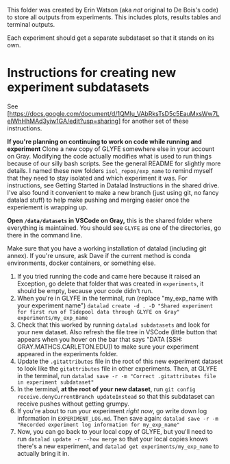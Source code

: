 This folder was created by Erin Watson
(aka _not_ original to De Bois's code) 
to store all outputs from experiments.
This includes plots, results tables and 
terminal outputs.

Each experiment should get a separate subdataset 
so that it stands on its own. 

# Instructions for creating new experiment subdatasets

See [https://docs.google.com/document/d/1QMlu_VAbRksTsD5c5EauMxsWw7LelWhHhMAd3yiw1GA/edit?usp=sharing]
for another set of these instructions.

**If you're planning on continuing to work on code while running and experiment**
Clone a new copy of GLYFE somewhere else in your account on Gray. Modifying the code 
actually modifies what is used to run things because of our silly bash scripts. 
See the general README for slightly more details. I named these new folders 
`isol_repos/exp_name` to remind myself that they need to stay isolated and which experiment 
it was. For instructions, see Getting Started in Datalad Instructions in the shared drive. 
I've also found it convenient to make a new branch (just using git, no fancy datalad stuff) 
to help make pushing and merging easier once the experiement is wrapping up. 


**Open `/data/datasets` in VSCode on Gray,** this is the shared 
folder where everything is maintained. You should see `GLYFE`
as one of the directories, go there in the command line. 

Make sure that you have a working installation of datalad 
(including git annex). If you're unsure, ask Dave if the 
current method is conda environments, docker containers,
or something else.

1. If you tried running the code and came here because it raised an Exception, go delete that folder that was created in `experiments`, it should be empty, because your code didn't run.
2. When you're in GLYFE in the terminal, run (replace "my_exp_name with your experiment name") `datalad create -d . -D "Shared experiment for first run of Tidepool data through GLYFE on Gray" experiments/my_exp_name`
3. Check that this worked by running `datalad subdatasets` and look for your new dataset. Also refresh the file tree in VSCode (little button that appears when you hover on the bar that says "DATA [SSH: GRAY.MATHCS.CARLETON.EDU]) to make sure your experiment appeared in the experiments folder.
4. Update the `.gitattributes` file in the root of this new experiment dataset to look like the `gitattributes` file in other experiments. Then, at GLYFE in the terminal, run `datalad save -r -m "Correct .gitattributes file in experiment subdataset"` 
5. In the terminal, **at the root of your new dataset**, run `git config receive.denyCurrentBranch updateInstead` so that this subdataset can receive pushes without getting grumpy.
6. If you're about to run your experiment _right now_, go write down log information in `EXPERIMENT_LOG.md`. Then save again: `datalad save -r -m "Recorded experiment log information for my_exp_name"`
7. Now, you can go back to your local copy of GLYFE, but you'll need to run `datalad update -r --how merge` so that your local copies knows there's a new experiment, and `datalad get experiments/my_exp_name` to actually bring it in.